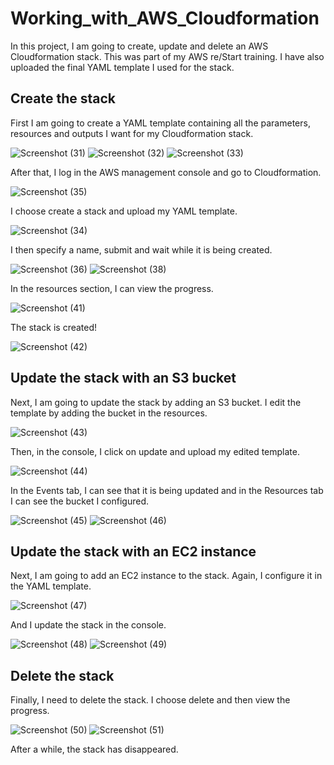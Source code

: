 # Working_with_AWS_Cloudformation
In this project, I am going to create, update and delete an AWS Cloudformation stack. This was part of my AWS re/Start training. I have also uploaded the final YAML template I used for the stack.

## Create the stack

First I am going to create a YAML template containing all the parameters, resources and outputs I want for my Cloudformation stack.

![Screenshot (31)](https://github.com/DespoinaTikt/Working_with_AWS_Cloudformation/assets/166096217/621d156a-859d-449b-9fea-9cf7d01bffa2) 
![Screenshot (32)](https://github.com/DespoinaTikt/Working_with_AWS_Cloudformation/assets/166096217/f6eafd60-c883-4675-a160-700288b75634) 
![Screenshot (33)](https://github.com/DespoinaTikt/Working_with_AWS_Cloudformation/assets/166096217/ced9ca70-b05d-4082-b1a3-0f88d66260e6)


After that, I log in the AWS management console and go to Cloudformation. 

![Screenshot (35)](https://github.com/DespoinaTikt/Working_with_AWS_Cloudformation/assets/166096217/95075ace-9aff-4878-9b38-eedcfb89a034)


I choose create a stack and upload my YAML template.

![Screenshot (34)](https://github.com/DespoinaTikt/Working_with_AWS_Cloudformation/assets/166096217/b84620c7-46e8-4389-86f9-bdc5ee31300c)


I then specify a name, submit and wait while it is being created.

![Screenshot (36)](https://github.com/DespoinaTikt/Working_with_AWS_Cloudformation/assets/166096217/ebc73289-5ab7-449f-9a48-7a0f1d3d11b5)
![Screenshot (38)](https://github.com/DespoinaTikt/Working_with_AWS_Cloudformation/assets/166096217/95032925-92f5-4296-8df8-142be6d70826)


In the resources section, I can view the progress.

![Screenshot (41)](https://github.com/DespoinaTikt/Working_with_AWS_Cloudformation/assets/166096217/8d92b1ea-4ffd-44d1-b6b8-70b97d611b52)


The stack is created!

![Screenshot (42)](https://github.com/DespoinaTikt/Working_with_AWS_Cloudformation/assets/166096217/701c0a38-90d9-408c-a899-85c6d84502d5)


## Update the stack with an S3 bucket

Next, I am going to update the stack by adding an S3 bucket. I edit the template by adding the bucket in the resources.

![Screenshot (43)](https://github.com/DespoinaTikt/Working_with_AWS_Cloudformation/assets/166096217/8536c809-7e9e-4e18-95de-fafa8b714319)


Then, in the console, I click on update and upload my edited template.

![Screenshot (44)](https://github.com/DespoinaTikt/Working_with_AWS_Cloudformation/assets/166096217/13b9a44a-9b3f-45fa-b53b-1944b41af2be)


In the Events tab, I can see that it is being updated and in the Resources tab I can see the bucket I configured.

![Screenshot (45)](https://github.com/DespoinaTikt/Working_with_AWS_Cloudformation/assets/166096217/117749ba-5f50-4112-9c43-b368b0d264f9)
![Screenshot (46)](https://github.com/DespoinaTikt/Working_with_AWS_Cloudformation/assets/166096217/102afebc-71d2-4f22-928f-10d15f5a1d25)


## Update the stack with an EC2 instance

Next, I am going to add an EC2 instance to the stack. Again, I configure it in the YAML template.

![Screenshot (47)](https://github.com/DespoinaTikt/Working_with_AWS_Cloudformation/assets/166096217/a1c4a847-bd77-438c-92af-7d518459debc)


And I update the stack in the console.

![Screenshot (48)](https://github.com/DespoinaTikt/Working_with_AWS_Cloudformation/assets/166096217/150884d7-eef6-4cc8-93ac-6ba13a983602)
![Screenshot (49)](https://github.com/DespoinaTikt/Working_with_AWS_Cloudformation/assets/166096217/5adde500-f231-477b-9c3b-0a95a3fa3a1f)


## Delete the stack

Finally, I need to delete the stack. I choose delete and then view the progress.

![Screenshot (50)](https://github.com/DespoinaTikt/Working_with_AWS_Cloudformation/assets/166096217/ae8e0ac6-899b-469d-8905-8cea38b04672)
![Screenshot (51)](https://github.com/DespoinaTikt/Working_with_AWS_Cloudformation/assets/166096217/82204311-091e-4ecc-80df-c48966e7597b)


After a while, the stack has disappeared.









